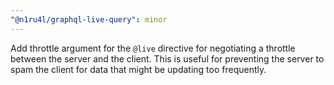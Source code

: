 ```yaml
---
"@n1ru4l/graphql-live-query": minor
---
```


Add throttle argument for the `@live` directive for negotiating a throttle between the server and the client. This is useful for preventing the server to spam the client for data that might be updating too frequently.
